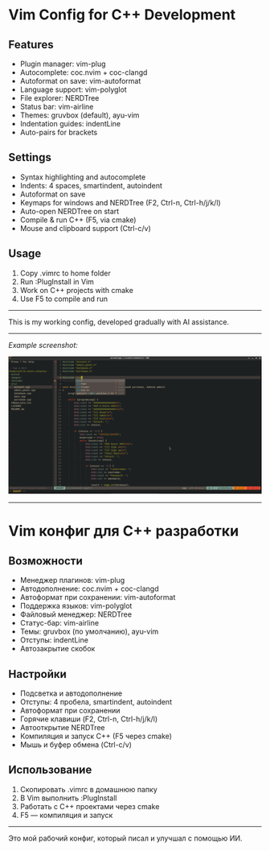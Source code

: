 # Vim Config for C++ Development

## Features
- Plugin manager: vim-plug  
- Autocomplete: coc.nvim + coc-clangd  
- Autoformat on save: vim-autoformat  
- Language support: vim-polyglot  
- File explorer: NERDTree  
- Status bar: vim-airline  
- Themes: gruvbox (default), ayu-vim  
- Indentation guides: indentLine  
- Auto-pairs for brackets

## Settings
- Syntax highlighting and autocomplete  
- Indents: 4 spaces, smartindent, autoindent  
- Autoformat on save  
- Keymaps for windows and NERDTree (F2, Ctrl-n, Ctrl-h/j/k/l)  
- Auto-open NERDTree on start  
- Compile & run C++ (F5, via cmake)  
- Mouse and clipboard support (Ctrl-c/v)

## Usage
1. Copy .vimrc to home folder  
2. Run :PlugInstall in Vim  
3. Work on C++ projects with cmake  
4. Use F5 to compile and run

---

This is my working config, developed gradually with AI assistance.

---

_Example screenshot:_

![Screenshot](images/Screenshot_2025-06-25_11-11-02.png)


---

# Vim конфиг для C++ разработки

## Возможности
- Менеджер плагинов: vim-plug  
- Автодополнение: coc.nvim + coc-clangd  
- Автоформат при сохранении: vim-autoformat  
- Поддержка языков: vim-polyglot  
- Файловый менеджер: NERDTree  
- Статус-бар: vim-airline  
- Темы: gruvbox (по умолчанию), ayu-vim  
- Отступы: indentLine  
- Автозакрытие скобок

## Настройки
- Подсветка и автодополнение  
- Отступы: 4 пробела, smartindent, autoindent  
- Автоформат при сохранении  
- Горячие клавиши (F2, Ctrl-n, Ctrl-h/j/k/l)  
- Автооткрытие NERDTree  
- Компиляция и запуск C++ (F5 через cmake)  
- Мышь и буфер обмена (Ctrl-c/v)

## Использование
1. Скопировать .vimrc в домашнюю папку  
2. В Vim выполнить :PlugInstall  
3. Работать с C++ проектами через cmake  
4. F5 — компиляция и запуск

---

Это мой рабочий конфиг, который писал и улучшал с помощью ИИ.
